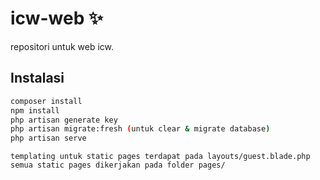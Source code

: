 # icw-web ✨

repositori untuk web icw.

## Instalasi
```bash
composer install
npm install
php artisan generate key
php artisan migrate:fresh (untuk clear & migrate database)
php artisan serve
```

```
templating untuk static pages terdapat pada layouts/guest.blade.php
semua static pages dikerjakan pada folder pages/
```

